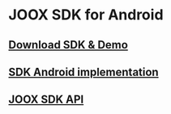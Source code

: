 # JOOX SDK for Android

## [Download SDK & Demo](https://github.com/TencentCloud/joox-sdk-android/tree/main/sdk)

## [SDK Android implementation](https://github.com/TencentCloud/joox-sdk-android/blob/main/doc/SDK%20Android%20Implementation.md)

## [JOOX SDK API](https://github.com/TencentCloud/joox-sdk-android/blob/main/doc/JOOX%20SDK%20API.md)

